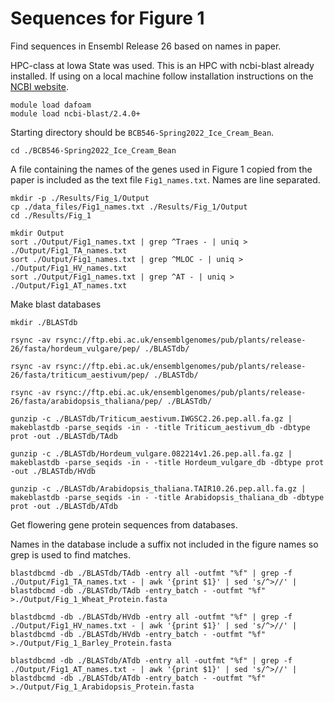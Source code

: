 # Sequences for Figure 1

Find sequences in Ensembl Release 26 based on names in paper.

HPC-class at Iowa State was used. This is an HPC with ncbi-blast already installed. If using on a local machine follow installation instructions on  the [NCBI website](https://blast.ncbi.nlm.nih.gov/Blast.cgi?PAGE_TYPE=BlastDocs&DOC_TYPE=Download).

```
module load dafoam
module load ncbi-blast/2.4.0+
```
Starting directory should be `BCB546-Spring2022_Ice_Cream_Bean`.
```
cd ./BCB546-Spring2022_Ice_Cream_Bean
```
A file containing the names of the genes used in Figure 1 copied from the paper is included as the text file `Fig1_names.txt`. Names are line separated.
```
mkdir -p ./Results/Fig_1/Output
cp ./data_files/Fig1_names.txt ./Results/Fig_1/Output
cd ./Results/Fig_1

mkdir Output
sort ./Output/Fig1_names.txt | grep ^Traes - | uniq > ./Output/Fig1_TA_names.txt
sort ./Output/Fig1_names.txt | grep ^MLOC - | uniq > ./Output/Fig1_HV_names.txt
sort ./Output/Fig1_names.txt | grep ^AT - | uniq > ./Output/Fig1_AT_names.txt
```
Make blast databases
```
mkdir ./BLASTdb

rsync -av rsync://ftp.ebi.ac.uk/ensemblgenomes/pub/plants/release-26/fasta/hordeum_vulgare/pep/ ./BLASTdb/

rsync -av rsync://ftp.ebi.ac.uk/ensemblgenomes/pub/plants/release-26/fasta/triticum_aestivum/pep/ ./BLASTdb/

rsync -av rsync://ftp.ebi.ac.uk/ensemblgenomes/pub/plants/release-26/fasta/arabidopsis_thaliana/pep/ ./BLASTdb/

gunzip -c ./BLASTdb/Triticum_aestivum.IWGSC2.26.pep.all.fa.gz | makeblastdb -parse_seqids -in - -title Triticum_aestivum_db -dbtype prot -out ./BLASTdb/TAdb

gunzip -c ./BLASTdb/Hordeum_vulgare.082214v1.26.pep.all.fa.gz | makeblastdb -parse_seqids -in - -title Hordeum_vulgare_db -dbtype prot -out ./BLASTdb/HVdb

gunzip -c ./BLASTdb/Arabidopsis_thaliana.TAIR10.26.pep.all.fa.gz | makeblastdb -parse_seqids -in - -title Arabidopsis_thaliana_db -dbtype prot -out ./BLASTdb/ATdb
```
Get flowering gene protein sequences from databases.

Names in the database include a suffix not included in the figure names so grep is used to find matches.
```
blastdbcmd -db ./BLASTdb/TAdb -entry all -outfmt "%f" | grep -f ./Output/Fig1_TA_names.txt - | awk '{print $1}' | sed 's/^>//' | blastdbcmd -db ./BLASTdb/TAdb -entry_batch - -outfmt "%f" >./Output/Fig_1_Wheat_Protein.fasta

blastdbcmd -db ./BLASTdb/HVdb -entry all -outfmt "%f" | grep -f ./Output/Fig1_HV_names.txt - | awk '{print $1}' | sed 's/^>//' | blastdbcmd -db ./BLASTdb/HVdb -entry_batch - -outfmt "%f" >./Output/Fig_1_Barley_Protein.fasta

blastdbcmd -db ./BLASTdb/ATdb -entry all -outfmt "%f" | grep -f ./Output/Fig1_AT_names.txt - | awk '{print $1}' | sed 's/^>//' | blastdbcmd -db ./BLASTdb/ATdb -entry_batch - -outfmt "%f" >./Output/Fig_1_Arabidopsis_Protein.fasta
